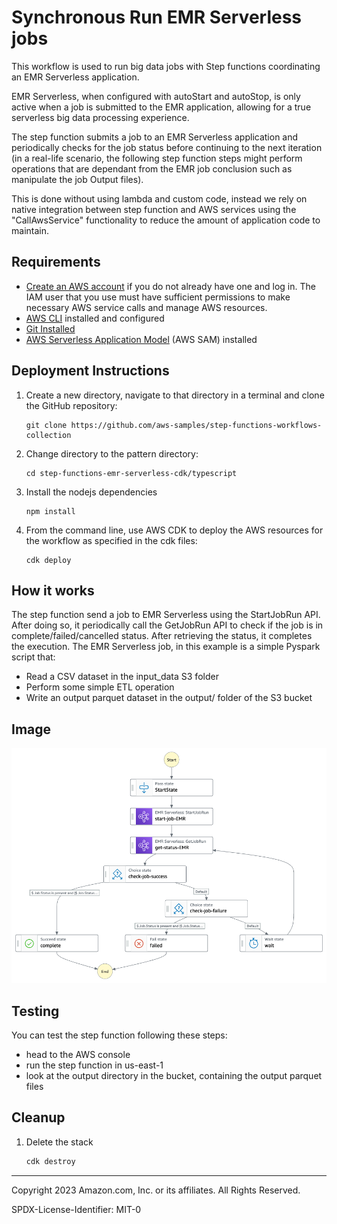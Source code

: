 # Synchronous Run EMR Serverless jobs

This workflow is used to run big data jobs with Step functions coordinating an EMR Serverless application.

EMR Serverless, when configured with autoStart and autoStop, is only active when a job is submitted to the EMR application, allowing for a true serverless big data processing experience.

The step function submits a job to an EMR Serverless application and periodically checks for the job status before continuing to the next iteration (in a real-life scenario, the following step function steps might perform operations that are dependant from the EMR job conclusion such as manipulate the job Output files). 

This is done without using lambda and custom code, instead we rely on native integration between step function and AWS services using the "CallAwsService" functionality to reduce the amount of application code to maintain.



## Requirements

* [Create an AWS account](https://portal.aws.amazon.com/gp/aws/developer/registration/index.html) if you do not already have one and log in. The IAM user that you use must have sufficient permissions to make necessary AWS service calls and manage AWS resources.
* [AWS CLI](https://docs.aws.amazon.com/cli/latest/userguide/install-cliv2.html) installed and configured
* [Git Installed](https://git-scm.com/book/en/v2/Getting-Started-Installing-Git)
* [AWS Serverless Application Model](https://docs.aws.amazon.com/serverless-application-model/latest/developerguide/serverless-sam-cli-install.html) (AWS SAM) installed

## Deployment Instructions

1. Create a new directory, navigate to that directory in a terminal and clone the GitHub repository:
    ``` 
    git clone https://github.com/aws-samples/step-functions-workflows-collection
    ```
2. Change directory to the pattern directory:
    ```
    cd step-functions-emr-serverless-cdk/typescript
    ```
3. Install the nodejs dependencies
    ```
    npm install
    ```
3. From the command line, use AWS CDK to deploy the AWS resources for the workflow as specified in the cdk files:
    ```
    cdk deploy
    ```

## How it works

The step function send a job to EMR Serverless using the StartJobRun API. After doing so, it periodically call the GetJobRun API to check if the job is in complete/failed/cancelled status.
After retrieving the status, it completes the execution.
The EMR Serverless job, in this example is a simple Pyspark script that:

* Read a CSV dataset in the input_data S3 folder
* Perform some simple ETL operation
* Write an output parquet dataset in the output/ folder of the S3 bucket

## Image
![image](./resources/statemachine.png)

## Testing

You can test the step function following these steps: 
* head to the AWS console
* run the step function in us-east-1
* look at the output directory in the bucket, containing the output parquet files

## Cleanup
 
1. Delete the stack
    ```bash
    cdk destroy
    ```
----
Copyright 2023 Amazon.com, Inc. or its affiliates. All Rights Reserved.

SPDX-License-Identifier: MIT-0